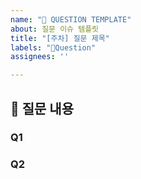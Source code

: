 ```yaml
---
name: "💭️ QUESTION TEMPLATE"
about: 질문 이슈 템플릿
title: "[주차] 질문 제목"
labels: "💭Question"
assignees: ''

---
```


## 💭 질문 내용

### Q1

### Q2
